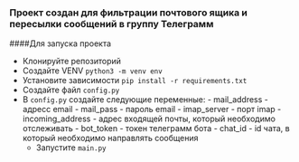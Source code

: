 ### Проект создан для фильтрации почтового ящика и пересылки сообщений в группу Телеграмм

####Для запуска проекта
* Клонируйте репозиторий
* Создайте VENV `python3 -m venv env`
* Установите зависимости `pip install -r requirements.txt`
* Создайте файл `config.py`
* В `config.py` создайте следующие переменные:
            - mail_address - адресс email
            - mail_pass - пароль email
            - imap_server - порт imap
            - incoming_address - адрес входящей почты, который необходимо отслеживать
            - bot_token - токен телеграмм бота
            - chat_id - id чата, в который необходимо направлять сообщения
  * Запустите `main.py`
